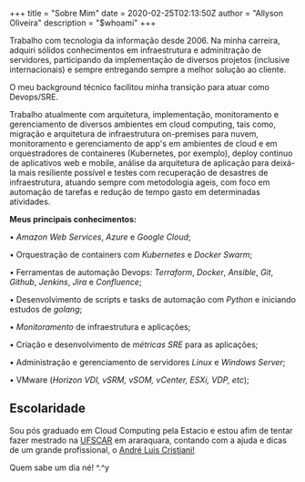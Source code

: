 +++
title = "Sobre Mim"
date = 2020-02-25T02:13:50Z
author = "Allyson Oliveira"
description = "$whoami"
+++

Trabalho com tecnologia da informação desde 2006. Na minha carreira, adquiri sólidos conhecimentos em infraestrutura e adminitração de servidores, participando da implementação de diversos projetos (inclusive internacionais) e sempre entregando sempre a melhor solução ao cliente.

O meu background técnico facilitou minha transição para atuar como Devops/SRE.

Trabalho atualmente com arquitetura, implementação, monitoramento e gerenciamento de diversos ambientes em cloud computing, tais como, migração e arquitetura de infraestrutura on-premises para nuvem, monitoramento e gerenciamento de app's em ambientes de cloud e em orquestradores de containeres (Kubernetes, por exemplo), deploy continuo de aplicativos web e mobile, análise da arquitetura de aplicação para deixá-la mais resiliente possível e testes com recuperação de desastres de infraestrutura, atuando sempre com metodologia ageis, com foco em automação de tarefas e redução de tempo gasto em determinadas atividades.

**Meus principais conhecimentos:**

• *Amazon Web Services*, *Azure* e *Google Cloud*;

• Orquestração de containers com *Kubernetes* e *Docker Swarm*;

• Ferramentas de automação Devops: *Terraform*, *Docker*, *Ansible*, *Git*, *Github*, *Jenkins*, *Jira* e *Confluence*;

• Desenvolvimento de scripts e tasks de automação com *Python* e iniciando estudos de *golang*;

• *Monitoramento* de infraestrutura e aplicações;

• Criação e desenvolvimento de *métricas SRE* para as aplicações;

• Administração e gerenciamento de servidores *Linux* e *Windows Server*;

• VMware (*Horizon VDI, vSRM, vSOM, vCenter, ESXi, VDP, etc*); 


## Escolaridade

Sou pós graduado em Cloud Computing pela Estacio e estou afim de tentar fazer mestrado na [UFSCAR](http://www.propg.ufscar.br/pt-br/pos-na-ufscar/programas) em araraquara, contando com a ajuda e dicas de um grande profissional, o [André Luis Cristiani!](http://localhost:1313/) 

Quem sabe um dia né! ^.^y